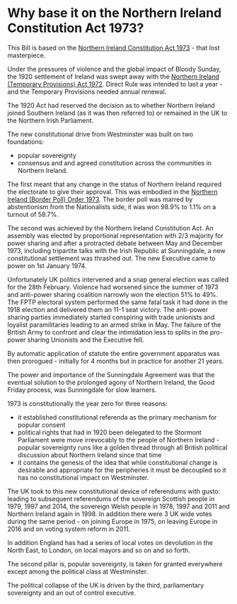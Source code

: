 # Why base it on the Northern Ireland Constitution Act 1973?

This Bill is based on the [Northern Ireland Constitution Act 1973](https://www.legislation.gov.uk/ukpga/1973/36/contents/enacted) - that lost masterpiece.

Under the pressures of violence and the global impact of Bloody Sunday, the 1920 settlement of Ireland was swept away with the [Northern Ireland (Temporary Provisions) Act 1972](https://www.legislation.gov.uk/ukpga/1972/22/enacted). Direct Rule was intended to last a year - and the Temporary Provisions needed annual renewal.

The 1920 Act had reserved the decision as to whether Northern Ireland joined Southern Ireland (as it was then referred to) or remained in the UK to the Northern Irish Parliament.

The new constitutional drive from Westminster was built on two foundations:

* popular sovereignty
* consensus and and agreed constitution across the communities in Northern Ireland.

The first meant that any change in the status of Northern Ireland required the electorate to give their approval. This was embodied in the [Northern Ireland (Border Poll) Order 1973](https://www.legislation.gov.uk/uksi/1973/97/contents/made). The border poll was marred by abstentionism from the Nationalists side, it was won 98.9% to 1.1% on a turnout of 58.7%.

The second was achieved by the Northern Ireland Constitution Act. An assembly was elected by proportional representation with 2/3 majority for power sharing and after a protracted debate between May and December 1973,  including tripartite talks with the Irish Republic at Sunningdale, a new constitutional settlement was thrashed out. The new Executive came to power on 1st January 1974.

Unfortunately UK politics intervened and a snap general election was called for the 28th February. Violence had worsened since the summer of 1973 and anti-power sharing coalition narrowly won the election 51% to 49%. The FPTP electoral system performed the same fatal task it had done in the 1918 election and delivered them an 11-1 seat victory. The anti-power sharing parties immediately started conspiring with trade unionists and loyalist paramilitaries leading to an armed strike in May. The failure of the British Army to confront and clear the intimidation less to splits in the pro-power sharing Unionists and the Executive fell.

By automatic application of statute the entire government apparatus was then prorogued - initially for 4 months but in practice for another 21 years.

The power and importance of the Sunningdale Agreement was that the eventual solution to the prolonged agony of Northern Ireland, the Good Friday process, was Sunningdale for slow learners.

1973 is constitutionally the year zero for three reasons:

* it established constitutional referenda as the primary mechanism for popular consent
* political rights that had in 1920 been delegated to the Stormont Parliament were move irrevocably to the people of Northern Ireland - popular sovereignty runs like a golden thread through all British political discussion about Northern Ireland since that time
* it contains the genesis of the idea that while constitutional change is desirable and appropriate for the peripheries it must be decoupled so it has no constitutional impact on Westminster.

The UK took to this new constitutional device of referendums with gusto: leading to subsequent referendums of the sovereign Scottish people in 1979, 1997 and 2014, the sovereign Welsh people in 1978, 1997 and 2011 and Northern Ireland again in 1998. In addition there were 3 UK wide votes during the same period - on joining Europe in 1975, on leaving Europe in 2016 and on voting system reform in 2011.

In addition England has had a series of local votes on devolution in the North East, to London, on local mayors and so on and so forth.

The second pillar is, popular sovereignty, is taken for granted everywhere except among the political class at Westminster.

The political collapse of the UK is driven by the third, parliamentary sovereignty and an out of control executive.